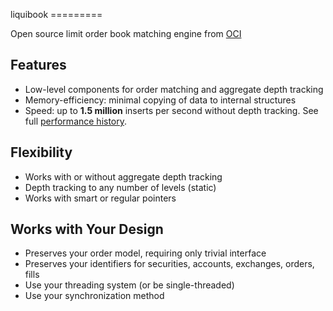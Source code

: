 liquibook =========

Open source limit order book matching engine from [OCI](http://ociweb.com)

## Features
* Low-level components for order matching and aggregate depth tracking
* Memory-efficiency: minimal copying of data to internal structures
* Speed: up to __1.5 million__ inserts per second without depth tracking.  See full [performance history](blob/master/PERFORMANCE.md).

## Flexibility
* Works with or without aggregate depth tracking
* Depth tracking to any number of levels (static)
* Works with smart or regular pointers

## Works with Your Design
* Preserves your order model, requiring only trivial interface
* Preserves your identifiers for securities, accounts, exchanges, orders, fills
* Use your threading system (or be single-threaded)
* Use your synchronization method
